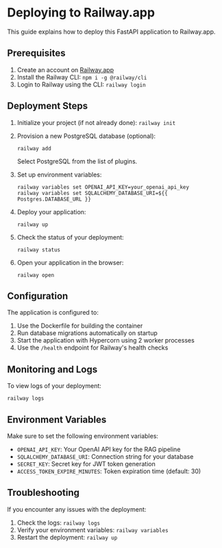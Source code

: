 # Deploying to Railway.app

This guide explains how to deploy this FastAPI application to Railway.app.

## Prerequisites

1. Create an account on [Railway.app](https://railway.app)
2. Install the Railway CLI: `npm i -g @railway/cli`
3. Login to Railway using the CLI: `railway login`

## Deployment Steps

1. Initialize your project (if not already done): `railway init`
2. Provision a new PostgreSQL database (optional):

   ```
   railway add
   ```

   Select PostgreSQL from the list of plugins.

3. Set up environment variables:

   ```
   railway variables set OPENAI_API_KEY=your_openai_api_key
   railway variables set SQLALCHEMY_DATABASE_URI=${{ Postgres.DATABASE_URL }}
   ```

4. Deploy your application:

   ```
   railway up
   ```

5. Check the status of your deployment:

   ```
   railway status
   ```

6. Open your application in the browser:
   ```
   railway open
   ```

## Configuration

The application is configured to:

1. Use the Dockerfile for building the container
2. Run database migrations automatically on startup
3. Start the application with Hypercorn using 2 worker processes
4. Use the `/health` endpoint for Railway's health checks

## Monitoring and Logs

To view logs of your deployment:

```
railway logs
```

## Environment Variables

Make sure to set the following environment variables:

- `OPENAI_API_KEY`: Your OpenAI API key for the RAG pipeline
- `SQLALCHEMY_DATABASE_URI`: Connection string for your database
- `SECRET_KEY`: Secret key for JWT token generation
- `ACCESS_TOKEN_EXPIRE_MINUTES`: Token expiration time (default: 30)

## Troubleshooting

If you encounter any issues with the deployment:

1. Check the logs: `railway logs`
2. Verify your environment variables: `railway variables`
3. Restart the deployment: `railway up`
